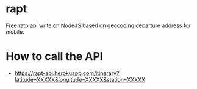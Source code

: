 # rapt

Free ratp api write on NodeJS based on geocoding departure address for mobile.

# How to call the API

* https://rapt-api.herokuapp.com/itinerary?latitude=XXXXX&longitude=XXXXX&station=XXXXX